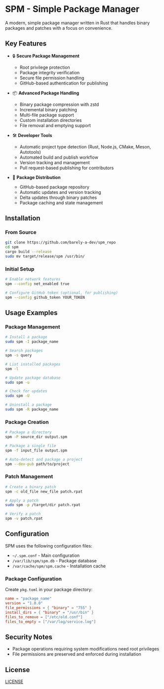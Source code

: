 # SPM - Simple Package Manager

A modern, simple package manager written in Rust that handles binary packages and patches with a focus on convenience.

## Key Features

- 🔒 **Secure Package Management**
  - Root privilege protection
  - Package integrity verification
  - Secure file permission handling
  - GitHub-based authentication for publishing

- 📦 **Advanced Package Handling**
  - Binary package compression with zstd
  - Incremental binary patching
  - Multi-file package support
  - Custom installation directories
  - File removal and emptying support

- 🛠️ **Developer Tools**
  - Automatic project type detection (Rust, Node.js, CMake, Meson, Autotools)
  - Automated build and publish workflow
  - Version tracking and management
  - Pull request-based publishing for contributors

- 🔄 **Package Distribution**
  - GitHub-based package repository
  - Automatic updates and version tracking
  - Delta updates through binary patches
  - Package caching and state management

## Installation

### From Source
```bash
git clone https://github.com/barely-a-dev/spm_repo
cd spm
cargo build --release
sudo mv target/release/spm /usr/bin/
```

### Initial Setup
```bash
# Enable network features
spm --config net_enabled true

# Configure GitHub token (optional, for publishing)
spm --config github_token YOUR_TOKEN
```

## Usage Examples

### Package Management
```bash
# Install a package
sudo spm -I package_name

# Search packages
spm -s query

# List installed packages
spm -l

# Update package database
sudo spm -u

# Check for updates
sudo spm -U

# Uninstall a package
sudo spm -R package_name
```

### Package Creation
```bash
# Package a directory
spm -P source_dir output.spm

# Package a single file
spm -f input_file output.spm

# Auto-detect and package a project
spm --dev-pub path/to/project
```

### Patch Management
```bash
# Create a binary patch
spm -c old_file new_file patch.rpat

# Apply a patch
sudo spm -p /target/dir patch.rpat

# Verify a patch
spm -v patch.rpat
```

## Configuration

SPM uses the following configuration files:
- `~/.spm.conf` - Main configuration
- `/var/lib/spm/spm.db` - Package database
- `/var/cache/spm/spm.cache` - Installation cache

### Package Configuration
Create `pkg.toml` in your package directory:
```toml
name = "package_name"
version = "1.0.0"
file_permissions = { "binary" = "755" }
install_dirs = { "binary" = "/usr/bin" }
files_to_remove = ["/etc/old.conf"]
files_to_empty = ["/var/log/service.log"]
```

## Security Notes

- Package operations requiring system modifications need root privileges
- File permissions are preserved and enforced during installation

## License

[LICENSE](LICENSE)
